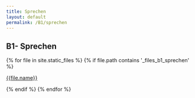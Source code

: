 ```yaml
---
title: Sprechen
layout: default
permalink: /B1/sprechen
---
```


## B1- Sprechen
<div>
{% for file in site.static_files %}
    {% if file.path contains '_files_b1_sprechen' %}   
        <p> 
            <a href="{{site.url}}{{file.path}}" target="_blank" rel="noopener noreferrer">{{file.name}}</a>
        </p>
    {% endif %}
{% endfor %}
</div>

